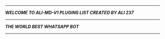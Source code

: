 -----------

***WELCOME TO ALI-MD-V1 PLUGINS LIST CREATED BY ALI 237***

-----------

***THE WORLD BEST WHATSAPP BOT***

----------
